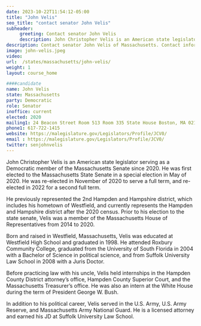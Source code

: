```yaml
---
date: 2023-10-22T11:54:12-05:00
title: "John Velis"
seo_title: "contact senator John Velis"
subheader:
     greeting: Contact senator John Velis
     description: John Christopher Velis is an American state legislator serving as a Democratic member of the Massachusetts Senate since 2020. He was first elected to the Massachusetts State Senate in a special election in May of 2020. He was re-elected in November of 2020 to serve a full term, and re-elected in 2022 for a second full term.
description: Contact senator John Velis of Massachusetts. Contact information for John Velis includes email address, phone number, and mailing address.
image: john-velis.jpeg
video:
url:  /states/massachusetts/john-velis/
weight: 1
layout: course_home

####candidate
name: John Velis
state: Massachusetts
party: Democratic
role: Senator
inoffice: current
elected: 2020
mailing1: 24 Beacon Street Room 513 Room 335 State House Boston, MA 02133
phone1: 617-722-1415
website: https://malegislature.gov/Legislators/Profile/JCV0/
email : https://malegislature.gov/Legislators/Profile/JCV0/
twitter: senjohnvelis
---
```


John Christopher Velis is an American state legislator serving as a Democratic member of the Massachusetts Senate since 2020. He was first elected to the Massachusetts State Senate in a special election in May of 2020. He was re-elected in November of 2020 to serve a full term, and re-elected in 2022 for a second full term.

He previously represented the 2nd Hampden and Hampshire district, which includes his hometown of Westfield, and currently represents the Hampden and Hampshire district after the 2020 census. Prior to his election to the state senate, Velis was a member of the Massachusetts House of Representatives from 2014 to 2020.

Born and raised in Westfield, Massachusetts, Velis was educated at Westfield High School and graduated in 1998. He attended Roxbury Community College, graduated from the University of South Florida in 2004 with a Bachelor of Science in political science, and from Suffolk University Law School in 2008 with a Juris Doctor.

Before practicing law with his uncle, Velis held internships in the Hampden County District attorney’s office, Hampden County Superior Court, and the Massachusetts Treasurer’s office. He was also an intern at the White House during the term of President George W. Bush.

In addition to his political career, Velis served in the U.S. Army, U.S. Army Reserve, and Massachusetts Army National Guard. He is a licensed attorney and earned his JD at Suffolk University Law School.
